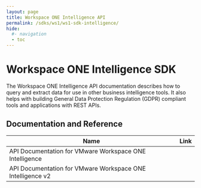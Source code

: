```yaml
---
layout: page
title: Workspace ONE Intelligence API
permalink: /sdks/ws1/ws1-sdk-intelligence/
hide:
  #- navigation
  - toc
---
```

# Workspace ONE Intelligence SDK

The Workspace ONE Intelligence API documentation describes how to query and extract data for use in other business intelligence tools. It also helps with building General Data Protection Regulation (GDPR) compliant tools and applications with REST APIs.

## Documentation and Reference
| Name | Link |
| --- | --- |
| API Documentation for VMware Workspace ONE Intelligence | [](./guides/DHUB-APIDocumentationforVMwareWorkspaceONEIntelligence-230920-1721-3296.pdf) |
| API Documentation for VMware Workspace ONE Intelligence v2 | [](./guides/DHUB-APIDocumentationforVMwareWorkspaceONEIntelligence-V2-150323-1201-60.pdf) |